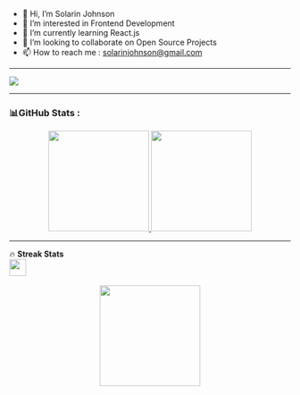 
- 👋 Hi, I’m Solarin Johnson
- 👀 I’m interested in Frontend Development
- 🌱 I’m currently learning React.js
- 💞️ I’m looking to collaborate on Open Source Projects
- 📫 How to reach me : solarinjohnson@gmail.com
----

![](https://komarev.com/ghpvc/?username=Solarin-Johnson) 

 
<!-- [![](https://visitcount.itsvg.in/api?id=Solarin-Johnson&icon=2&color=6&pretty=true)](https://github-visitor-counter-pro.vercel.app) -->

----
### 📊GitHub Stats :

<p align="center">

<a href='github.com/Solarin-Johnson'>
<img height='180em' src='https://github-readme-stats.vercel.app/api?username=Solarin-Johnson&theme=gruvbox&hide_border=true&include_all_commits=true&count_private=true'>
<img height='180em' src='https://github-readme-stats.vercel.app/api/top-langs/?username=Solarin-Johnson&theme=gruvbox&hide_border=true&include_all_commits=true&count_private=false&layout=compact&langs_count=4'>
</a>
<!--- ![](https://github-readme-stats.vercel.app/api/top-langs/?username=Solarin-Johnson&theme=gruvbox&hide_border=true&include_all_commits=true&count_private=false&layout=compact)
 [![trophy](https://github-profile-trophy.vercel.app/?username=Solarin-Johnson&theme=gruvbox&margin-w=15&margin-h=15&no-bg=true&column=3)](https://github.com/ryo-ma/github-profile-trophy)
 ![github-contribution-grid-snake](https://user-images.githubusercontent.com/90142173/154796318-e529fdc7-2132-4ce7-8417-06b71cf02506.svg) 
![](https://github-readme-streak-stats.herokuapp.com/?user=Solarin-Johnson&theme=gruvbox&hide_border=true)
 -->
 
</p>

----
🔥 <b>Streak Stats</b> <br>
 <img src="https://media.giphy.com/media/iY8CRBdQXODJSCERIr/giphy.gif" width="30px">&nbsp;
<p align="center">
<a href='github.com/Solarin-Johnson'>
 <img height='180em' src='https://github-readme-streak-stats.herokuapp.com/?user=Solarin-Johnson&theme=gruvbox&hide_border=true'>
</a>
</p>

<!---
<h3 align="left">Github Profile Trophy:</h3>
<p align="center"> <a href="https://github.com/ryo-ma/github-profile-trophy"><img src="https://github-profile-trophy.vercel.app/?username=Solarin-Johnson&theme=gruvbox" alt="Solarin" /></a> </p>
<hr>

![Snake animation](https://github.com/Solarin-Johnson/Solarin-Johnson/blob/output/github-contribution-grid-snake.svg)
Solarin-Johnson/Solarin-Johnson is a ✨ special ✨ repository because its `README.md` (this file) appears on your GitHub profile.
You can click the Preview link to take a look at your changes.
--->
